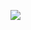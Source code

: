 ![](http://www.plantuml.com/plantuml/proxy?cache=no&src=https://raw.githubusercontent.com/oleksandrblazhko/ai201-nosov/laboratory-work-7/2-SoftwareDesign/2.7-PlantUML/UML-ConceptClasses.puml)

